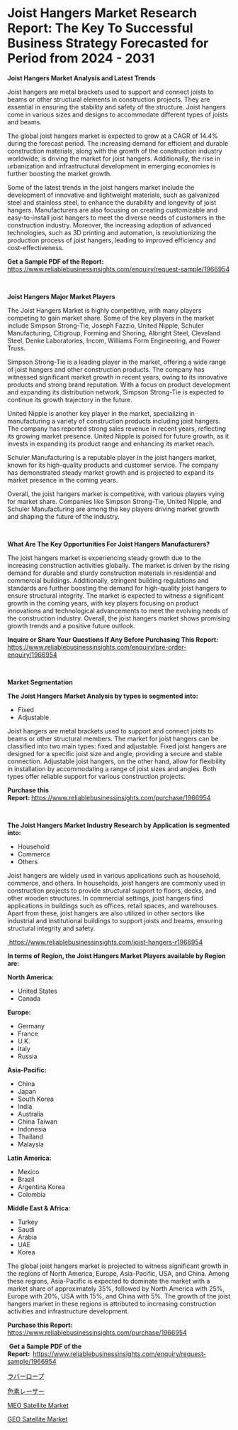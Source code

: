 <p><h1>Joist Hangers Market Research Report: The Key To Successful Business Strategy Forecasted for Period from 2024 - 2031</h1></p><p><strong>Joist Hangers Market Analysis and Latest Trends</strong></p>
<p><p>Joist hangers are metal brackets used to support and connect joists to beams or other structural elements in construction projects. They are essential in ensuring the stability and safety of the structure. Joist hangers come in various sizes and designs to accommodate different types of joists and beams.</p><p>The global joist hangers market is expected to grow at a CAGR of 14.4% during the forecast period. The increasing demand for efficient and durable construction materials, along with the growth of the construction industry worldwide, is driving the market for joist hangers. Additionally, the rise in urbanization and infrastructural development in emerging economies is further boosting the market growth.</p><p>Some of the latest trends in the joist hangers market include the development of innovative and lightweight materials, such as galvanized steel and stainless steel, to enhance the durability and longevity of joist hangers. Manufacturers are also focusing on creating customizable and easy-to-install joist hangers to meet the diverse needs of customers in the construction industry. Moreover, the increasing adoption of advanced technologies, such as 3D printing and automation, is revolutionizing the production process of joist hangers, leading to improved efficiency and cost-effectiveness.</p></p>
<p><strong>Get a Sample PDF of the Report:&nbsp;</strong> <a href="https://www.reliablebusinessinsights.com/enquiry/request-sample/1966954">https://www.reliablebusinessinsights.com/enquiry/request-sample/1966954</a></p>
<p>&nbsp;</p>
<p><strong>Joist Hangers Major Market Players</strong></p>
<p><p>The Joist Hangers Market is highly competitive, with many players competing to gain market share. Some of the key players in the market include Simpson Strong-Tie, Joseph Fazzio, United Nipple, Schuler Manufacturing, Citigroup, Forming and Shoring, Albright Steel, Cleveland Steel, Denke Laboratories, Incom, Williams Form Engineering, and Power Truss.</p><p>Simpson Strong-Tie is a leading player in the market, offering a wide range of joist hangers and other construction products. The company has witnessed significant market growth in recent years, owing to its innovative products and strong brand reputation. With a focus on product development and expanding its distribution network, Simpson Strong-Tie is expected to continue its growth trajectory in the future.</p><p>United Nipple is another key player in the market, specializing in manufacturing a variety of construction products including joist hangers. The company has reported strong sales revenue in recent years, reflecting its growing market presence. United Nipple is poised for future growth, as it invests in expanding its product range and enhancing its market reach.</p><p>Schuler Manufacturing is a reputable player in the joist hangers market, known for its high-quality products and customer service. The company has demonstrated steady market growth and is projected to expand its market presence in the coming years.</p><p>Overall, the joist hangers market is competitive, with various players vying for market share. Companies like Simpson Strong-Tie, United Nipple, and Schuler Manufacturing are among the key players driving market growth and shaping the future of the industry.</p></p>
<p>&nbsp;</p>
<p><strong>What Are The Key Opportunities For Joist Hangers Manufacturers?</strong></p>
<p><p>The joist hangers market is experiencing steady growth due to the increasing construction activities globally. The market is driven by the rising demand for durable and sturdy construction materials in residential and commercial buildings. Additionally, stringent building regulations and standards are further boosting the demand for high-quality joist hangers to ensure structural integrity. The market is expected to witness a significant growth in the coming years, with key players focusing on product innovations and technological advancements to meet the evolving needs of the construction industry. Overall, the joist hangers market shows promising growth trends and a positive future outlook.</p></p>
<p><strong>Inquire or Share Your Questions If Any Before Purchasing This Report:</strong> <a href="https://www.reliablebusinessinsights.com/enquiry/pre-order-enquiry/1966954">https://www.reliablebusinessinsights.com/enquiry/pre-order-enquiry/1966954</a></p>
<p>&nbsp;</p>
<p><strong>Market Segmentation</strong></p>
<p><strong>The Joist Hangers Market Analysis by types is segmented into:</strong></p>
<p><ul><li>Fixed</li><li>Adjustable</li></ul></p>
<p><p>Joist hangers are metal brackets used to support and connect joists to beams or other structural members. The market for joist hangers can be classified into two main types: fixed and adjustable. Fixed joist hangers are designed for a specific joist size and angle, providing a secure and stable connection. Adjustable joist hangers, on the other hand, allow for flexibility in installation by accommodating a range of joist sizes and angles. Both types offer reliable support for various construction projects.</p></p>
<p><strong>Purchase this Report:&nbsp;</strong><a href="https://www.reliablebusinessinsights.com/purchase/1966954">https://www.reliablebusinessinsights.com/purchase/1966954</a></p>
<p>&nbsp;</p>
<p><strong>The Joist Hangers Market Industry Research by Application is segmented into:</strong></p>
<p><ul><li>Household</li><li>Commerce</li><li>Others</li></ul></p>
<p><p>Joist hangers are widely used in various applications such as household, commerce, and others. In households, joist hangers are commonly used in construction projects to provide structural support to floors, decks, and other wooden structures. In commercial settings, joist hangers find applications in buildings such as offices, retail spaces, and warehouses. Apart from these, joist hangers are also utilized in other sectors like industrial and institutional buildings to support joists and beams, ensuring structural integrity and safety.</p></p>
<p><a href="https://www.reliablebusinessinsights.com/joist-hangers-r1966954">&nbsp;https://www.reliablebusinessinsights.com/joist-hangers-r1966954</a></p>
<p><strong>In terms of Region, the Joist Hangers Market Players available by Region are:</strong></p>
<p>
    <p> <strong> North America: </strong>
        <ul>
            <li>United States</li>
            <li>Canada</li>
        </ul>
        </p> 
    <p> <strong> Europe: </strong>
        <ul>
            <li>Germany</li>
            <li>France</li>
            <li>U.K.</li>
            <li>Italy</li>
            <li>Russia</li>
        </ul>
        </p> 
    <p> <strong> Asia-Pacific: </strong>
        <ul>
            <li>China</li>
            <li>Japan</li>
            <li>South Korea</li>
            <li>India</li>
            <li>Australia</li>
            <li>China Taiwan</li>
            <li>Indonesia</li>
            <li>Thailand</li>
            <li>Malaysia</li>
        </ul>
        </p> 
    <p> <strong> Latin America: </strong>
        <ul>
            <li>Mexico</li>
            <li>Brazil</li>
            <li>Argentina Korea</li>
            <li>Colombia</li>
        </ul>
        </p> 
    <p> <strong> Middle East & Africa: </strong>
        <ul>
            <li>Turkey</li>
            <li>Saudi</li>
            <li>Arabia</li>
            <li>UAE</li>
            <li>Korea</li>
        </ul>
    </p>
    </p>
<p><p>The global joist hangers market is projected to witness significant growth in the regions of North America, Europe, Asia-Pacific, USA, and China. Among these regions, Asia-Pacific is expected to dominate the market with a market share of approximately 35%, followed by North America with 25%, Europe with 20%, USA with 15%, and China with 5%. The growth of the joist hangers market in these regions is attributed to increasing construction activities and infrastructure development.</p></p>
<p><strong>Purchase this Report: </strong><a href="https://www.reliablebusinessinsights.com/purchase/1966954">https://www.reliablebusinessinsights.com/purchase/1966954</a></p>
<p>&nbsp;<strong>Get a Sample PDF of the Report:&nbsp;&nbsp;</strong><a href="https://www.reliablebusinessinsights.com/enquiry/request-sample/1966954">https://www.reliablebusinessinsights.com/enquiry/request-sample/1966954</a></p>
<p><strong></strong></p>
<p><p><a href="https://github.com/AdellaPrice2023/Market-Research-Report-List-1/blob/main/8365367154683.md">ラバーロープ</a></p><p><a href="https://github.com/AbigaleHuel/Market-Research-Report-List-1/blob/main/5073838154684.md">色素レーザー</a></p><p><a href="https://github.com/khayangel/Market-Research-Report-List-4/blob/main/meo-satellite-market.md">MEO Satellite Market</a></p><p><a href="https://github.com/YashRP12/Market-Research-Report-List-5/blob/main/geo-satellite-market.md">GEO Satellite Market</a></p></p>